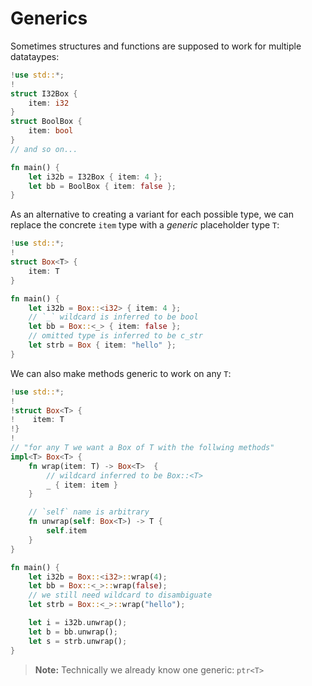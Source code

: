 # Generics

Sometimes structures and functions are supposed to work for multiple datataypes:
```rs
!use std::*;
!
struct I32Box {
    item: i32
}
struct BoolBox {
    item: bool
}
// and so on...

fn main() {
    let i32b = I32Box { item: 4 };
    let bb = BoolBox { item: false };
}
```
As an alternative to creating a variant for each possible type, we can replace the concrete `item` type with a _generic_ placeholder type `T`:
```rs
!use std::*;
!
struct Box<T> {
    item: T
}

fn main() {
    let i32b = Box::<i32> { item: 4 };
    // `_` wildcard is inferred to be bool
    let bb = Box::<_> { item: false };
    // omitted type is inferred to be c_str
    let strb = Box { item: "hello" };
}
```
We can also make methods generic to work on any `T`:
```rs
!use std::*;
!
!struct Box<T> {
!    item: T
!}
!
// "for any T we want a Box of T with the follwing methods"
impl<T> Box<T> {
    fn wrap(item: T) -> Box<T>  {
        // wildcard inferred to be Box::<T>
        _ { item: item }
    }

    // `self` name is arbitrary
    fn unwrap(self: Box<T>) -> T {
        self.item
    }
}

fn main() {
    let i32b = Box::<i32>::wrap(4);
    let bb = Box::<_>::wrap(false);
    // we still need wildcard to disambiguate 
    let strb = Box::<_>::wrap("hello");

    let i = i32b.unwrap();
    let b = bb.unwrap();
    let s = strb.unwrap();
}
```
>**Note:** Technically we already know one generic: `ptr<T>`
